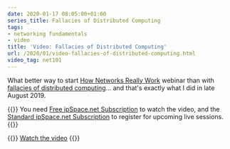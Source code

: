 ```yaml
---
date: 2020-01-17 08:05:00+01:00
series_title: Fallacies of Distributed Computing
tags:
- networking fundamentals
- video
title: 'Video: Fallacies of Distributed Computing'
url: /2020/01/video-fallacies-of-distributed-computing.html
video_tag: net101
---
```

What better way to start [How Networks Really Work](https://www.ipspace.net/How_Networks_Really_Work) webinar than with [fallacies of distributed computing](https://my.ipspace.net/bin/get/Net101/F1%20-%20Fallacies%20of%20Distributed%20Computing.mp4?doccode=Net101)... and that's exactly what I did in late August 2019.

{{<note free>}}
You need [Free ipSpace.net Subscription](https://www.ipspace.net/Subscription/Free) to watch the video, and the [Standard ipSpace.net Subscription](https://www.ipspace.net/Subscription/) to register for upcoming live sessions.
{{</note>}}

{{<jump>}}
[Watch the video](https://my.ipspace.net/bin/get/Net101/F1%20-%20Fallacies%20of%20Distributed%20Computing.mp4?doccode=Net101)
{{</jump>}}

